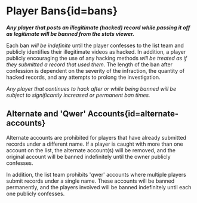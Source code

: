 <div class='panel fade js-scroll-anim' data-anim='fade'>

# Player Bans{id=bans}

**_Any player that posts an illegitimate (hacked) record while passing it off as legitimate will be banned from the stats viewer._**

Each ban _will be indefinite_ until the player confesses to the list team and publicly identifies their illegitimate videos as hacked. In addition, a player publicly encouraging the use of any hacking methods _will be treated as if they submitted a record that used them_. The length of the ban after confession is dependent on the severity of the infraction, the quantity of hacked records, and any attempts to prolong the investigation.

_Any player that continues to hack after or while being banned will be subject to significantly increased or permanent ban times._

## Alternate and 'Qwer' Accounts{id=alternate-accounts}

Alternate accounts are prohibited for players that have already submitted records under a different name. If a player is caught with more than one account on the list, the alternate account(s) will be removed, and the original account will be banned indefinitely until the owner publicly confesses.

In addition, the list team prohibits 'qwer' accounts where multiple players submit records under a single name. These accounts will be banned permanently, and the players involved will be banned indefinitely until each one publicly confesses.

</div>
